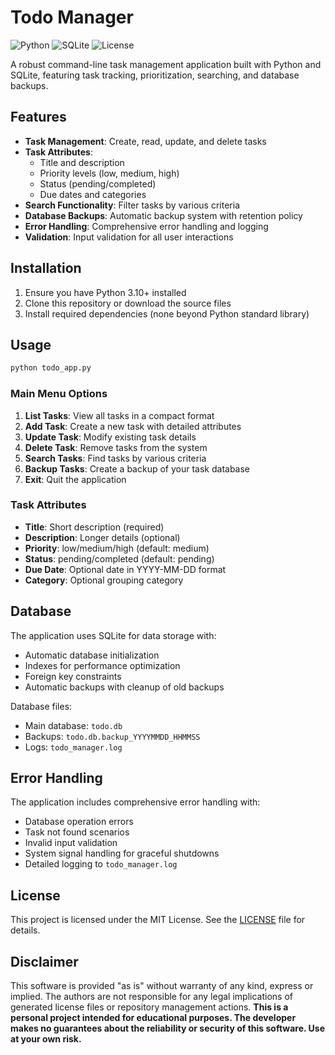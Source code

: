 # Todo Manager

![Python](https://img.shields.io/badge/python-3.10%2B-blue)
![SQLite](https://img.shields.io/badge/database-SQLite-lightgrey)
![License](https://img.shields.io/badge/license-MIT-green)

A robust command-line task management application built with Python and SQLite, featuring task tracking, prioritization, searching, and database backups.

## Features

- **Task Management**: Create, read, update, and delete tasks
- **Task Attributes**:
  - Title and description
  - Priority levels (low, medium, high)
  - Status (pending/completed)
  - Due dates and categories
- **Search Functionality**: Filter tasks by various criteria
- **Database Backups**: Automatic backup system with retention policy
- **Error Handling**: Comprehensive error handling and logging
- **Validation**: Input validation for all user interactions

## Installation

1. Ensure you have Python 3.10+ installed
2. Clone this repository or download the source files
3. Install required dependencies (none beyond Python standard library)

## Usage

```bash
python todo_app.py
```

### Main Menu Options

1. **List Tasks**: View all tasks in a compact format
2. **Add Task**: Create a new task with detailed attributes
3. **Update Task**: Modify existing task details
4. **Delete Task**: Remove tasks from the system
5. **Search Tasks**: Find tasks by various criteria
6. **Backup Tasks**: Create a backup of your task database
7. **Exit**: Quit the application

### Task Attributes

- **Title**: Short description (required)
- **Description**: Longer details (optional)
- **Priority**: low/medium/high (default: medium)
- **Status**: pending/completed (default: pending)
- **Due Date**: Optional date in YYYY-MM-DD format
- **Category**: Optional grouping category

## Database

The application uses SQLite for data storage with:

- Automatic database initialization
- Indexes for performance optimization
- Foreign key constraints
- Automatic backups with cleanup of old backups

Database files:
- Main database: `todo.db`
- Backups: `todo.db.backup_YYYYMMDD_HHMMSS`
- Logs: `todo_manager.log`

## Error Handling

The application includes comprehensive error handling with:
- Database operation errors
- Task not found scenarios
- Invalid input validation
- System signal handling for graceful shutdowns
- Detailed logging to `todo_manager.log`

## License

This project is licensed under the MIT License. See the [LICENSE](../LICENSE) file for details.

## Disclaimer

This software is provided "as is" without warranty of any kind, express or implied. The authors are not responsible for any legal implications of generated license files or repository management actions.  **This is a personal project intended for educational purposes. The developer makes no guarantees about the reliability or security of this software. Use at your own risk.**
